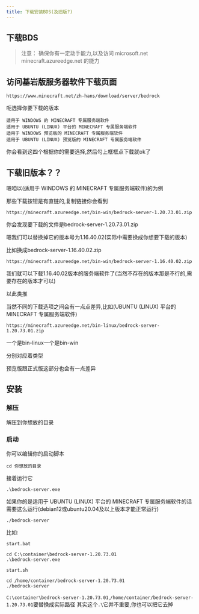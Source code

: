 ```yaml
---
title: 下载安装BDS(及旧版?)
---
```


## 下载BDS

> 注意：
> 确保你有一定动手能力,以及访问
microsoft.net
minecraft.azureedge.net
的能力

## 访问基岩版服务器软件下载页面
``` text
https://www.minecraft.net/zh-hans/download/server/bedrock
```

呃选择你要下载的版本
``` text
适用于 WINDOWS 的 MINECRAFT 专属服务端软件
适用于 UBUNTU (LINUX) 平台的 MINECRAFT 专属服务端软件
适用于 WINDOWS 预览版的 MINECRAFT 专属服务端软件
适用于 UBUNTU (LINUX) 预览版的 MINECRAFT 专属服务端软件
```
你会看到这四个根据你的需要选择,然后勾上框框点下载就ok了

## 下载旧版本？？
嗯咱以(适用于 WINDOWS 的 MINECRAFT 专属服务端软件)的为例

那些下载按钮是有直链的,复制链接你会看到

``` text
https://minecraft.azureedge.net/bin-win/bedrock-server-1.20.73.01.zip
```
你会发现要下载的文件是bedrock-server-1.20.73.01.zip

嗯我们可以替换掉它的版本号为1.16.40.02(实际中需要换成你想要下载的版本)

比如换成bedrock-server-1.16.40.02.zip

``` text
https://minecraft.azureedge.net/bin-win/bedrock-server-1.16.40.02.zip
```

我们就可以下载1.16.40.02版本的服务端软件了(当然不存在的版本那是不行的,需要存在的版本才可以)

以此类推

当然不同的下载选项之间会有一点点差异,比如(UBUNTU (LINUX) 平台的 MINECRAFT 专属服务端软件)

``` text
https://minecraft.azureedge.net/bin-linux/bedrock-server-1.20.73.01.zip
```

一个是bin-linux一个是bin-win

分别对应着类型

预览版跟正式版这部分也会有一点差异

## 安装

### 解压

解压到你想放的目录

### 启动
你可以编辑你的启动脚本
``` text
cd 你想放的目录
```
接着运行它
``` text
.\bedrock-server.exe
```
如果你的是适用于 UBUNTU (LINUX) 平台的 MINECRAFT 专属服务端软件的话需要这么运行(debian12或ubuntu20.04及以上版本才能正常运行)
``` text
./bedrock-server
```

比如:

`start.bat`
``` text
cd C:\container\bedrock-server-1.20.73.01
.\bedrock-server.exe
```
`start.sh`
``` text
cd /home/container/bedrock-server-1.20.73.01
./bedrock-server
```

`C:\container\bedrock-server-1.20.73.01`,`/home/container/bedrock-server-1.20.73.01`要替换成实际路径
其实这个`.\`它并不重要,你也可以把它去掉